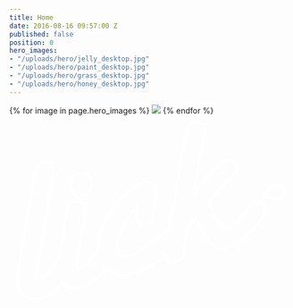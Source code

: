 ```yaml
---
title: Home
date: 2016-08-16 09:57:00 Z
published: false
position: 0
hero_images:
- "/uploads/hero/jelly_desktop.jpg"
- "/uploads/hero/paint_desktop.jpg"
- "/uploads/hero/grass_desktop.jpg"
- "/uploads/hero/honey_desktop.jpg"
---
```


<div class="hero cover" id="js-slideshow">
  {% for image in page.hero_images %}
    <img class="hero__image {% if forloop.index == 1 %}js-animating{% endif %}" src="{{ image }}">
  {% endfor %}
    <svg class="hero__logo" xmlns="http://www.w3.org/2000/svg" viewBox="0 0 327 219">
        <g fill="none" stroke="#ffffff" stroke-width="3">
            <path class="path-dot draw-dot" d="M85.47,94c3.98-1.07,6.79-3.34,8.44-6.83c1.65-3.47,1.92-7.29,0.8-11.44c-0.89-3.3-2.66-5.69-5.32-7.15
  c-2.66-1.45-5.59-1.76-8.81-0.9c-3.81,1.03-6.61,3.18-8.39,6.47c-1.79,3.29-2.12,7.06-0.99,11.29c0.91,3.39,2.69,5.88,5.34,7.48
  C79.21,94.53,82.17,94.89,85.47,94" />
            <path class="path draw" d="M286.38,101.07c-1.36,0.37-2.51,0.97-3.46,1.81c-0.94,0.84-3.19,3.28-6.73,7.32
  c-11.34,13.09-19.04,20.18-23.1,21.28c-1.61,0.43-3.18,0.06-4.72-1.11c-1.54-1.17-3.49-3.47-5.87-6.92
  c-4.57-6.56-8.32-13.97-11.27-22.24l0.93-1.06c4.46-5.64,7.81-9.57,10.02-11.8l9.14-9.51l6.43-6.89c3.38-3.27,5.46-5.63,6.25-7.11
  c0.78-1.48,0.88-3.27,0.32-5.38c-0.43-1.6-1.25-3.02-2.42-4.24c-1.19-1.22-2.62-2.08-4.3-2.58c-1.67-0.5-3.28-0.55-4.79-0.14
  c-3.38,0.91-9.33,5.77-17.82,14.6c-9.84,10.26-16.74,18.32-20.69,24.19l11.51-65.45c0.99-5.43,1.21-9.16,0.66-11.19
  c-0.73-2.7-2.23-4.65-4.5-5.86c-2.27-1.2-4.79-1.42-7.58-0.67c-2.88,0.77-4.94,2.2-6.19,4.3c-1.24,2.1-2.43,6.16-3.53,12.15
  l-18.78,106.68c-0.6,0.48-1.21,0.95-1.84,1.51l-10.56,9.21c-5.53,4.75-11.42,9.09-17.7,13.04c-6.32,4.15-11.67,6.8-16.07,7.98
  c-7.68,2.06-12.37-0.03-14.04-6.27c-0.98-3.63-0.54-8.56,1.32-14.81c1.86-6.24,4.7-12.52,8.53-18.85
  c3.83-6.31,8.2-11.82,13.1-16.48c-1.06,6.18-1.22,10.66-0.47,13.45c0.64,2.37,2.04,4.12,4.2,5.27c2.16,1.13,4.59,1.34,7.3,0.61
  c3.89-1.04,6.36-4.46,7.43-10.29l1.13-6.42l1.72-10.26c0.1-0.3,0.37-2.54,0.78-6.73c0.2-3.32,0.07-5.83-0.38-7.51
  c-0.75-2.8-2.35-4.79-4.81-5.99c-2.44-1.2-5.32-1.36-8.62-0.48c-5.22,1.41-11.11,4.73-17.63,9.96
  c-6.51,5.24-12.4,11.41-17.64,18.53c-4.81,6.37-8.81,13.1-11.98,20.19c-3.16,7.1-5.19,13.9-6.08,20.38
  c-0.45,3.26-0.6,6.38-0.46,9.34c-0.75,0.99-1.55,2.05-2.41,3.23c-7.86,10.53-13.61,16.29-17.23,17.26c-2.62,0.7-4.29-0.3-5.01-3
  c-0.43-1.6-0.29-4.45,0.43-8.54l8.32-47.88c1.01-5.34,1.24-9.06,0.67-11.18c-0.72-2.69-2.23-4.64-4.56-5.82
  c-2.31-1.19-4.82-1.42-7.52-0.7c-2.88,0.77-4.95,2.23-6.23,4.39s-2.44,6.19-3.49,12.08l-8.33,46.91c-0.29,1.73-0.49,3.32-0.7,4.93
  c-0.95,1.22-1.96,2.54-3.09,4.1c-4.49,5.92-7.95,10.12-10.4,12.64c-2.45,2.51-4.73,4.06-6.83,4.62c-2.62,0.71-4.29-0.28-5.02-2.99
  c-0.43-1.61-0.29-4.45,0.43-8.53L50.6,72.86c1.03-5.26,1.25-8.98,0.66-11.18c-0.72-2.7-2.23-4.65-4.49-5.86
  c-2.28-1.19-4.8-1.42-7.59-0.67c-2.87,0.77-4.94,2.2-6.18,4.31c-1.24,2.09-2.42,6.15-3.52,12.14L11.02,175.97
  c-0.95,5.6-1.47,10.18-1.56,13.73c-0.09,3.55,0.25,6.73,0.99,9.51c1.5,5.57,4.56,9.64,9.19,12.21c4.63,2.56,9.91,3.04,15.83,1.45
  c8.54-2.29,17.17-8.38,25.89-18.17c1.4,1.65,3.02,3.08,4.98,4.18c4.59,2.58,9.89,3.05,15.89,1.44c9.65-2.59,19.42-9.97,29.3-22.14
  c0.21,0.22,0.39,0.47,0.6,0.68c3.61,3.46,8.12,5.6,13.55,6.4c5.43,0.82,11.48,0.32,18.16-1.47c6.41-1.72,13-4.51,19.76-8.36
  c5.71-3.25,11.65-7.35,17.77-12.18c0.02,0.16,0.03,0.38,0.07,0.52c0.73,2.71,2.23,4.67,4.51,5.92c2.29,1.24,4.82,1.49,7.61,0.74
  c2.87-0.77,4.94-2.26,6.21-4.45c1.27-2.19,2.43-6.2,3.5-12.02l4.3-23.99l0.28-0.48c2.92-3.95,5.76-7.38,8.51-10.3
  c4.23,10.38,9.1,19.26,14.62,26.65c3.27,4.38,6.61,7.22,10.02,8.52c3.44,1.3,7.43,1.33,12,0.11c4.4-1.18,8.81-3.43,13.27-6.76
  c4.46-3.32,9.82-8.33,16.09-15c6.33-6.76,10.6-12.02,12.76-15.72c2.18-3.71,2.91-6.92,2.18-9.62c-0.58-2.2-2.01-3.95-4.26-5.24
  C290.8,100.84,288.58,100.48,286.38,101.07" />
            <path class="path-splash draw-splash" d="M307.82,80.34c-2.06,0.62-14.91,15.49-14.91,15.49c2.02-1.71,18.05,2.03,20.06,1.67
  c4.47-0.8,8.14-6.64,6.72-11.38C318.27,81.39,312.96,78.8,307.82,80.34" />
        </g>
    </svg>
</div>
